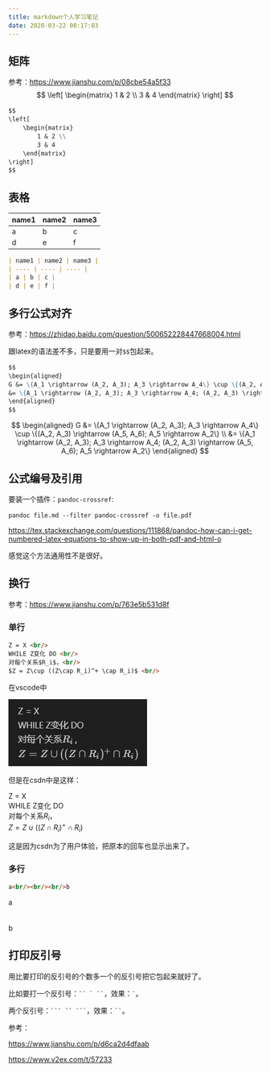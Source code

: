 ```yaml
---
title: markdown个人学习笔记
date: 2020-03-22 00:17:03
---
```


## 矩阵

参考：<https://www.jianshu.com/p/08cbe54a5f33>
$$
\left[
	\begin{matrix}
		1 & 2 \\
		3 & 4
	\end{matrix}
\right]
$$

```markdown
$$
\left[
	\begin{matrix}
		1 & 2 \\
		3 & 4
	\end{matrix}
\right]
$$
```

## 表格

| name1 | name2 | name3 |
| ---- | ---- | ---- |
| a | b | c |
| d | e | f |

```markdown
| name1 | name2 | name3 |
| ---- | ---- | ---- |
| a | b | c |
| d | e | f |
```

## 多行公式对齐

参考：<https://zhidao.baidu.com/question/500652228447668004.html>

跟latex的语法差不多，只是要用一对`$$`包起来。

```markdown
$$
\begin{aligned}
G &= \{A_1 \rightarrow (A_2, A_3); A_3 \rightarrow A_4\} \cup \{(A_2, A_3) \rightarrow (A_5, A_6); A_5 \rightarrow A_2\} \\
&= \{A_1 \rightarrow (A_2, A_3); A_3 \rightarrow A_4; (A_2, A_3) \rightarrow (A_5, A_6); A_5 \rightarrow A_2\}
\end{aligned}
$$
```

$$
\begin{aligned}
G &= \{A_1 \rightarrow (A_2, A_3); A_3 \rightarrow A_4\} \cup \{(A_2, A_3) \rightarrow (A_5, A_6); A_5 \rightarrow A_2\} \\
&= \{A_1 \rightarrow (A_2, A_3); A_3 \rightarrow A_4; (A_2, A_3) \rightarrow (A_5, A_6); A_5 \rightarrow A_2\}
\end{aligned}
$$

## 公式编号及引用

要装一个插件：`pandoc-crossref`:

```shell
pandoc file.md --filter pandoc-crossref -o file.pdf
```

<https://tex.stackexchange.com/questions/111868/pandoc-how-can-i-get-numbered-latex-equations-to-show-up-in-both-pdf-and-html-o>

感觉这个方法通用性不是很好。

## 换行

参考：<https://www.jianshu.com/p/763e5b531d8f>

### 单行

```markdown
Z = X <br/>
WHILE Z变化 DO <br/>
对每个关系$R_i$，<br/>
$Z = Z\cup ((Z\cap R_i)^+ \cap R_i)$ <br/>
```

在vscode中

![在这里插入图片描述](markdown个人学习笔记/20200426181235932.png)

但是在csdn中是这样：

Z = X <br/>
WHILE Z变化 DO <br/>
对每个关系$R_i$，<br/>
$Z = Z\cup ((Z\cap R_i)^+ \cap R_i)$ <br/>

这是因为csdn为了用户体验，把原本的回车也显示出来了。

### 多行

```markdown
a<br/><br/><br/>b
```

a<br/><br/><br/>b

## 打印反引号

用比要打印的反引号的个数多一个的反引号把它包起来就好了。

比如要打一个反引号：``` `` ` `` ```，效果：`` ` ``。

两个反引号：```` ``` `` ``` ````，效果：``` `` ```。

参考：

<https://www.jianshu.com/p/d6ca2d4dfaab>

<https://www.v2ex.com/t/57233>
